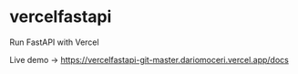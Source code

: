 # vercelfastapi
Run FastAPI with Vercel

Live demo -> https://vercelfastapi-git-master.dariomoceri.vercel.app/docs
